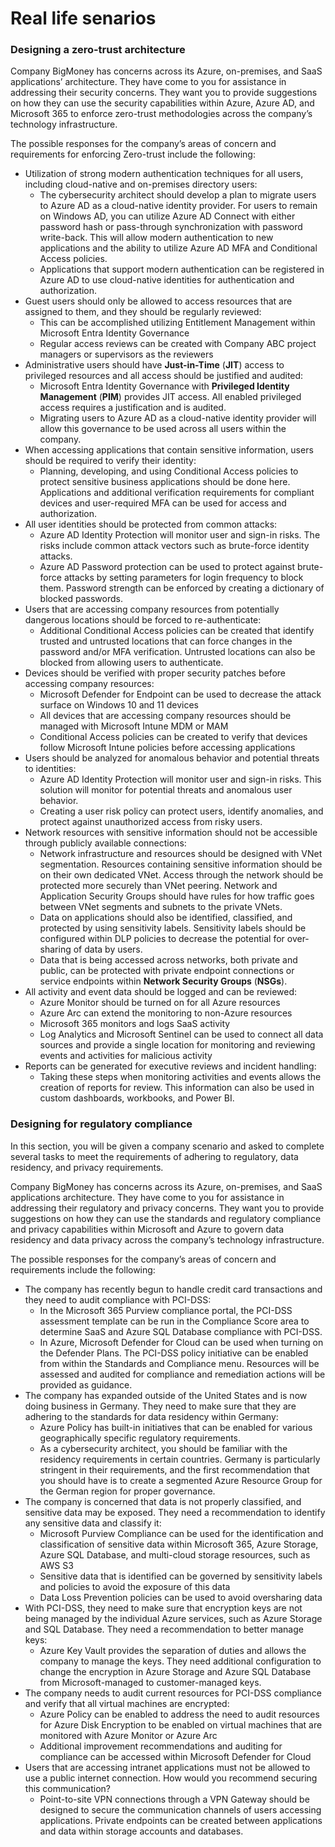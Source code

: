 # Real life senarios

### Designing a zero-trust architecture <a href="#_idparadest-165" id="_idparadest-165"></a>

Company BigMoney has concerns across its Azure, on-premises, and SaaS applications’ architecture. They have come to you for assistance in addressing their security concerns. They want you to provide suggestions on how they can use the security capabilities within Azure, Azure AD, and Microsoft 365 to enforce zero-trust methodologies across the company’s technology infrastructure.

The possible responses for the company’s areas of concern and requirements for enforcing Zero-trust include the following:

* Utilization of strong modern authentication techniques for all users, including cloud-native and on-premises directory users:
  * The cybersecurity architect should develop a plan to migrate users to Azure AD as a cloud-native identity provider. For users to remain on Windows AD, you can utilize Azure AD Connect with either password hash or pass-through synchronization with password write-back. This will allow modern authentication to new applications and the ability to utilize Azure AD MFA and Conditional Access policies.
  * Applications that support modern authentication can be registered in Azure AD to use cloud-native identities for authentication and authorization.
* Guest users should only be allowed to access resources that are assigned to them, and they should be regularly reviewed:
  * This can be accomplished utilizing Entitlement Management within Microsoft Entra Identity Governance
  * Regular access reviews can be created with Company ABC project managers or supervisors as the reviewers
* Administrative users should have **Just-in-Time** (**JIT**) access to privileged resources and all access should be justified and audited:
  * Microsoft Entra Identity Governance with **Privileged Identity Management** (**PIM**) provides JIT access. All enabled privileged access requires a justification and is audited.
  * Migrating users to Azure AD as a cloud-native identity provider will allow this governance to be used across all users within the company.
* When accessing applications that contain sensitive information, users should be required to verify their identity:
  * Planning, developing, and using Conditional Access policies to protect sensitive business applications should be done here. Applications and additional verification requirements for compliant devices and user-required MFA can be used for access and authorization.
* All user identities should be protected from common attacks:
  * Azure AD Identity Protection will monitor user and sign-in risks. The risks include common attack vectors such as brute-force identity attacks.
  * Azure AD Password protection can be used to protect against brute-force attacks by setting parameters for login frequency to block them. Password strength can be enforced by creating a dictionary of blocked passwords.
* Users that are accessing company resources from potentially dangerous locations should be forced to re-authenticate:
  * Additional Conditional Access policies can be created that identify trusted and untrusted locations that can force changes in the password and/or MFA verification. Untrusted locations can also be blocked from allowing users to authenticate.
* Devices should be verified with proper security patches before accessing company resources:
  * Microsoft Defender for Endpoint can be used to decrease the attack surface on Windows 10 and 11 devices
  * All devices that are accessing company resources should be managed with Microsoft Intune MDM or MAM
  * Conditional Access policies can be created to verify that devices follow Microsoft Intune policies before accessing applications
* Users should be analyzed for anomalous behavior and potential threats to identities:
  * Azure AD Identity Protection will monitor user and sign-in risks. This solution will monitor for potential threats and anomalous user behavior.
  * Creating a user risk policy can protect users, identify anomalies, and protect against unauthorized access from risky users.
* Network resources with sensitive information should not be accessible through publicly available connections:
  * Network infrastructure and resources should be designed with VNet segmentation. Resources containing sensitive information should be on their own dedicated VNet. Access through the network should be protected more securely than VNet peering. Network and Application Security Groups should have rules for how traffic goes between VNet segments and subnets to the private VNets.
  * Data on applications should also be identified, classified, and protected by using sensitivity labels. Sensitivity labels should be configured within DLP policies to decrease the potential for over-sharing of data by users.
  * Data that is being accessed across networks, both private and public, can be protected with private endpoint connections or service endpoints within **Network Security Groups** (**NSGs**).
* All activity and event data should be logged and can be reviewed:
  * Azure Monitor should be turned on for all Azure resources
  * Azure Arc can extend the monitoring to non-Azure resources
  * Microsoft 365 monitors and logs SaaS activity
  * Log Analytics and Microsoft Sentinel can be used to connect all data sources and provide a single location for monitoring and reviewing events and activities for malicious activity
* Reports can be generated for executive reviews and incident handling:
  * Taking these steps when monitoring activities and events allows the creation of reports for review. This information can also be used in custom dashboards, workbooks, and Power BI.

### Designing for regulatory compliance <a href="#_idparadest-166" id="_idparadest-166"></a>

In this section, you will be given a company scenario and asked to complete several tasks to meet the requirements of adhering to regulatory, data residency, and privacy requirements.

Company BigMoney has concerns across its Azure, on-premises, and SaaS applications architecture. They have come to you for assistance in addressing their regulatory and privacy concerns. They want you to provide suggestions on how they can use the standards and regulatory compliance and privacy capabilities within Microsoft and Azure to govern data residency and data privacy across the company’s technology infrastructure.

The possible responses for the company’s areas of concern and requirements include the following:

* The company has recently begun to handle credit card transactions and they need to audit compliance with PCI-DSS:
  * In the Microsoft 365 Purview compliance portal, the PCI-DSS assessment template can be run in the Compliance Score area to determine SaaS and Azure SQL Database compliance with PCI-DSS.
  * In Azure, Microsoft Defender for Cloud can be used when turning on the Defender Plans. The PCI-DSS policy initiative can be enabled from within the Standards and Compliance menu. Resources will be assessed and audited for compliance and remediation actions will be provided as guidance.
* The company has expanded outside of the United States and is now doing business in Germany. They need to make sure that they are adhering to the standards for data residency within Germany:
  * Azure Policy has built-in initiatives that can be enabled for various geographically specific regulatory requirements.
  * As a cybersecurity architect, you should be familiar with the residency requirements in certain countries. Germany is particularly stringent in their requirements, and the first recommendation that you should have is to create a segmented Azure Resource Group for the German region for proper governance.
* The company is concerned that data is not properly classified, and sensitive data may be exposed. They need a recommendation to identify any sensitive data and classify it:
  * Microsoft Purview Compliance can be used for the identification and classification of sensitive data within Microsoft 365, Azure Storage, Azure SQL Database, and multi-cloud storage resources, such as AWS S3
  * Sensitive data that is identified can be governed by sensitivity labels and policies to avoid the exposure of this data
  * Data Loss Prevention policies can be used to avoid oversharing data
* With PCI-DSS, they need to make sure that encryption keys are not being managed by the individual Azure services, such as Azure Storage and SQL Database. They need a recommendation to better manage keys:
  * Azure Key Vault provides the separation of duties and allows the company to manage the keys. They need additional configuration to change the encryption in Azure Storage and Azure SQL Database from Microsoft-managed to customer-managed keys.
* The company needs to audit current resources for PCI-DSS compliance and verify that all virtual machines are encrypted:
  * Azure Policy can be enabled to address the need to audit resources for Azure Disk Encryption to be enabled on virtual machines that are monitored with Azure Monitor or Azure Arc
  * Additional improvement recommendations and auditing for compliance can be accessed within Microsoft Defender for Cloud
* Users that are accessing intranet applications must not be allowed to use a public internet connection. How would you recommend securing this communication?
  * Point-to-site VPN connections through a VPN Gateway should be designed to secure the communication channels of users accessing applications. Private endpoints can be created between applications and data within storage accounts and databases.
